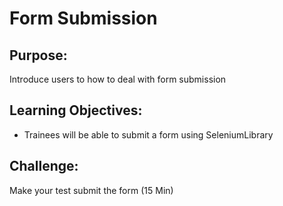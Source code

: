 # Form Submission

## Purpose: 
Introduce users to how to deal with form submission

## Learning Objectives:

- Trainees will be able to submit a form using SeleniumLibrary

## Challenge: 
Make your test submit the form (15 Min)

